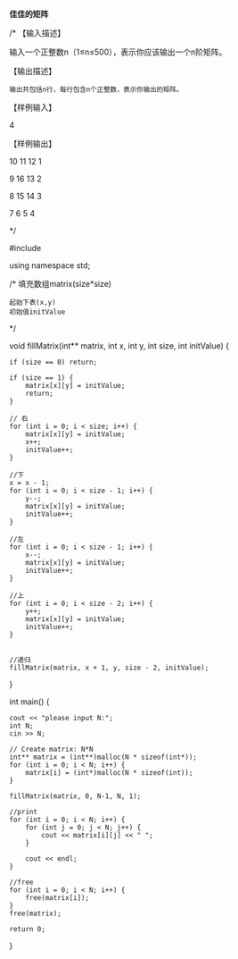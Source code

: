 
**佳佳的矩阵**

/*
【输入描述】

输入一个正整数n（1≤n≤500），表示你应该输出一个n阶矩阵。

【输出描述】

	输出共包括n行，每行包含n个正整数，表示你输出的矩阵。
 
【样例输入】

4

【样例输出】

10 11 12 1

9  16 13 2

8  15 14 3

7  6  5  4



*/





#include <iostream>

using namespace std;




/*
        填充数组matrix(size*size)

	起始下表(x,y)
	初始值initValue
*/

void fillMatrix(int** matrix, int x, int y, int size, int initValue) {


	if (size == 0) return;

	if (size == 1) {
		matrix[x][y] = initValue;
		return;
	}

	// 右
	for (int i = 0; i < size; i++) {
		matrix[x][y] = initValue;
		x++;
		initValue++;
	}

	//下
	x = x - 1;
	for (int i = 0; i < size - 1; i++) {
		y--;
		matrix[x][y] = initValue;
		initValue++;
	}

	//左
	for (int i = 0; i < size - 1; i++) {
		x--;
		matrix[x][y] = initValue;
		initValue++;
	}

	//上
	for (int i = 0; i < size - 2; i++) {
		y++;
		matrix[x][y] = initValue;
		initValue++;
	}


	//递归
	fillMatrix(matrix, x + 1, y, size - 2, initValue);
}



int main()
{

	cout << "please input N:";
	int N;
	cin >> N;

	// Create matrix: N*N
	int** matrix = (int**)malloc(N * sizeof(int*));
	for (int i = 0; i < N; i++) {
		matrix[i] = (int*)malloc(N * sizeof(int));
	}

	fillMatrix(matrix, 0, N-1, N, 1);

	//print
	for (int i = 0; i < N; i++) {
		for (int j = 0; j < N; j++) {
			cout << matrix[i][j] << " ";
		}

		cout << endl;
	}

	//free
	for (int i = 0; i < N; i++) {
		free(matrix[i]);
	}
	free(matrix);

	return 0;


}


